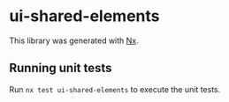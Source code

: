 # ui-shared-elements

This library was generated with [Nx](https://nx.dev).

## Running unit tests

Run `nx test ui-shared-elements` to execute the unit tests.

